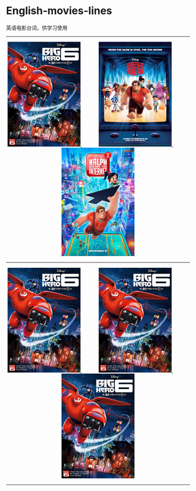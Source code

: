 # English-movies-lines

英语电影台词，供学习使用

<hr>

<div align=center>
    <a href="movies/Big%20Hero%206%EF%BC%88%E8%B6%85%E8%83%BD%E9%99%86%E6%88%98%E9%98%9F%EF%BC%89.md">
        <img src="pics/bighero6.jpg" width=200 title="超能陆战队">
    </a>
    &emsp;&emsp;&emsp;
    <a href="movies/Wreck-It%20Ralph%EF%BC%88%E6%97%A0%E6%95%8C%E7%A0%B4%E5%9D%8F%E7%8E%8B%EF%BC%89.md">
        <img src="pics/wreck-itRalph.jpg" width=200 title="无敌破坏王1">
    </a>
    &emsp;&emsp;&emsp;
    <a href="movies/Ralph%20Breaks%20the%20Internet%EF%BC%88%E6%97%A0%E6%95%8C%E7%A0%B4%E5%9D%8F%E7%8E%8B2%EF%BC%9A%E5%A4%A7%E9%97%B9%E4%BA%92%E8%81%94%E7%BD%91%EF%BC%89.md">
        <img src="pics/RalphbreakstheInternet.jpg" width=200 title="无敌破坏王2">
    </a>
</div>

<hr>

<div align=center>
    <a href="">
        <img src="pics/bighero6.jpg" width=200>
    </a>
    &emsp;&emsp;&emsp;
    <a href="">
        <img src="pics/bighero6.jpg" width=200>
    </a>
    &emsp;&emsp;&emsp;
    <a href="">
        <img src="pics/bighero6.jpg" width=200>
    </a>
</div>

<hr>
